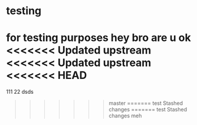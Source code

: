 # testing
for testing purposes
hey bro are u ok
<<<<<<< Updated upstream
<<<<<<< Updated upstream
<<<<<<< HEAD
=======
111
22
dsds
>>>>>>> master
=======
test
>>>>>>> Stashed changes
=======
test
>>>>>>> Stashed changes
meh
